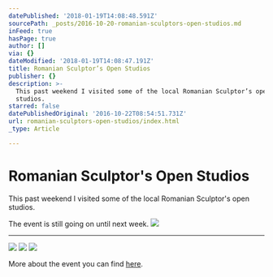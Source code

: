 ```yaml
---
datePublished: '2018-01-19T14:08:48.591Z'
sourcePath: _posts/2016-10-20-romanian-sculptors-open-studios.md
inFeed: true
hasPage: true
author: []
via: {}
dateModified: '2018-01-19T14:08:47.191Z'
title: Romanian Sculptor’s Open Studios
publisher: {}
description: >-
  This past weekend I visited some of the local Romanian Sculptor’s open
  studios.
starred: false
datePublishedOriginal: '2016-10-22T08:54:51.731Z'
url: romanian-sculptors-open-studios/index.html
_type: Article

---
```

# Romanian Sculptor's Open Studios

This past weekend I visited some of the local Romanian Sculptor's open studios.

The event is still going on until next week.
![](https://the-grid-user-content.s3-us-west-2.amazonaws.com/ad41085e-5da7-463d-8fef-7b5b506a0d79.jpg)

---

![](https://the-grid-user-content.s3-us-west-2.amazonaws.com/c4009151-9fe5-4ab4-afb3-d641321f375e.jpg)
![](https://the-grid-user-content.s3-us-west-2.amazonaws.com/f2600e7f-5771-42be-8e42-6cd5d96b826c.jpg)
![](https://the-grid-user-content.s3-us-west-2.amazonaws.com/328ce27d-1eca-43b7-bd26-fd351b8c4c18.jpg)

More about the event you can find [here][0].

[0]: http://arstler.com/ateliere-deschise-de-sculptura